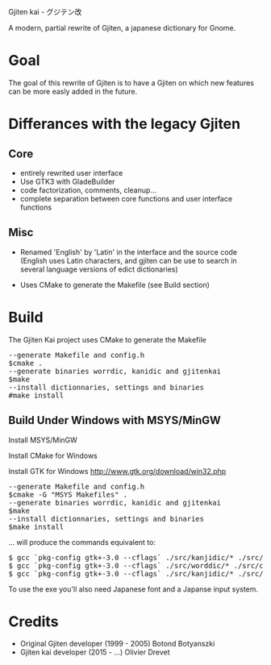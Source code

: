 Gjiten kai - グジテン改

A modern, partial rewrite of Gjiten, a japanese dictionary for Gnome.

# Goal
The goal of this rewrite of Gjiten is to have a Gjiten on which new features 
can be more easly added in the future. 

# Differances with the legacy Gjiten

## Core

* entirely rewrited user interface
* Use GTK3 with GladeBuilder
* code factorization, comments, cleanup...
* complete separation between core functions and user interface functions

## Misc

* Renamed 'English' by 'Latin' in the interface and the source code
  (English uses Latin characters, and gjiten can be use to search in 
  several language versions of edict dictionaries)

* Uses CMake to generate the Makefile (see Build section)

# Build

The Gjiten Kai project uses CMake to generate the Makefile

<pre>
--generate Makefile and config.h
$cmake . 
--generate binaries worrdic, kanidic and gjitenkai
$make
--install dictionnaries, settings and binaries
#make install
</pre>

## Build Under Windows with MSYS/MinGW

Install MSYS/MinGW

Install CMake for Windows

Install GTK for Windows http://www.gtk.org/download/win32.php

<pre>
--generate Makefile and config.h
$cmake -G "MSYS Makefiles" . 
--generate binaries worrdic, kanidic and gjitenkai
$make
--install dictionnaries, settings and binaries
$make install
</pre>

... will produce the commands equivalent to:
<pre>
$ gcc `pkg-config gtk+-3.0 --cflags` ./src/kanjidic/* ./src/common/* -o bin/kanjidic `pkg-config gtk+-3.0 --libs`
$ gcc `pkg-config gtk+-3.0 --cflags` ./src/worddic/* ./src/common/* -o bin/worddic `pkg-config gtk+-3.0 --libs`
$ gcc `pkg-config gtk+-3.0 --cflags` ./src/kanjidic/* ./src/worddic/* ./src/common/* -o bin/gjitenkai `pkg-config gtk+-3.0 --libs`
</pre>

To use the exe you'll also need Japanese font and a Japanse input system. 

# Credits
* Original Gjiten developer (1999 - 2005) Botond Botyanszki
* Gjiten kai developer (2015 - ...) Olivier Drevet
